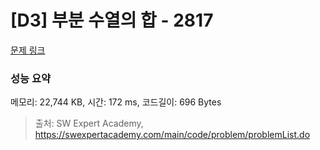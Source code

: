 # [D3] 부분 수열의 합 - 2817 

[문제 링크](https://swexpertacademy.com/main/code/problem/problemDetail.do?contestProbId=AV7IzvG6EksDFAXB) 

### 성능 요약

메모리: 22,744 KB, 시간: 172 ms, 코드길이: 696 Bytes



> 출처: SW Expert Academy, https://swexpertacademy.com/main/code/problem/problemList.do